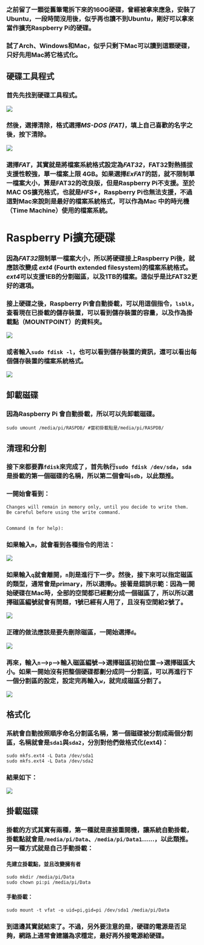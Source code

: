 
### 之前留了一顆從舊筆電拆下來的160G硬碟，曾經被拿來應急，安裝了Ubuntu，一段時間沒用後，似乎再也讀不到Ubuntu，剛好可以拿來當作擴充Raspberry Pi的硬碟。

### 試了Arch、Windows和Mac，似乎只剩下Mac可以讀到這顆硬碟，只好先用Mac將它格式化。

## 硬碟工具程式

### 首先先找到硬碟工具程式。

![](img/disk_tools.png)

### 然後，選擇清除，格式選擇*MS-DOS (FAT)*，填上自己喜歡的名字之後，按下清除。

![](img/clean.png)

### 選擇*FAT*，其實就是將檔案系統格式設定為*FAT32*，FAT32對熱插拔支援性較強，單一檔案上限 4GB。如果選擇*ExFAT*的話，就不限制單一檔案大小，算是FAT32的改良版，但是Raspberry Pi不支援。至於MAC OS擴充格式，也就是*HFS+*，Raspberry Pi也無法支援，不過這對Mac來說則是最好的檔案系統格式，可以作為Mac 中的時光機（Time Machine）使用的檔案系統。

# Raspberry Pi擴充硬碟


### 因為*FAT32*限制單一檔案大小，所以將硬碟接上Raspberry Pi後，就應該改變成 *ext4* (Fourth extended filesystem)的檔案系統格式。*ext4*可以支援1EB的分割磁區，以及1TB的檔案。這似乎是比FAT32更好的選項。

### 接上硬碟之後，Raspberry Pi會自動掛載，可以用這個指令，`lsblk`，查看現在已掛載的儲存裝置，可以看到儲存裝置的容量，以及作為掛載點（MOUNTPOINT）的資料夾。

![](img/lsblk.png)

### 或者輸入`sudo fdisk -l`，也可以看到儲存裝置的資訊，還可以看出每個儲存裝置的檔案系統格式。
![](img/fdisk-l.png)

## 卸載磁碟

### 因為Raspberry Pi 會自動掛載，所以可以先卸載磁碟。

    sudo umount /media/pi/RASPDB/ #當初掛載點是/media/pi/RASPDB/

## 清理和分割

### 接下來都要靠`fdisk`來完成了，首先執行`sudo fdisk /dev/sda`，`sda`是掛載的第一個磁碟的名稱，所以第二個會叫`sdb`，以此類推。

### 一開始會看到：

    Changes will remain in memory only, until you decide to write them.
	Be careful before using the write command.


	Command (m for help):
### 如果輸入`m`，就會看到各種指令的用法：

![](img/fdisk_help.png)

### 如果輸入`q`就會離開，`n`則是進行下一步。然後，接下來可以指定磁區的類型，通常會是primary，所以選擇`p`。接著是錯誤示範：因為一開始硬碟在Mac時，全部的空間都已經劃分成一個磁區了，所以所以選擇磁區編號就會有問題，1號已經有人用了，且沒有空間給2號了。

![](img/wrong_example.png)

### 正確的做法應該是要先刪除磁區，一開始選擇`d`。

![](img/delete.png)

### 再來，輸入`n`-->`p`-->輸入磁區編號-->選擇磁區初始位置-->選擇磁區大小。如果一開始沒有把整個硬碟都劃分成同一分割區，可以再進行下一個分割區的設定，設定完再輸入`w`，就完成磁區分割了。

![](img/sector.png)

## 格式化

### 系統會自動按照順序命名分割區名稱，第一個磁碟被分割成兩個分割區，名稱就會是`sda1`與`sda2`，分別對他們做格式化(ext4)：

    sudo mkfs.ext4 -L Data /dev/sda1
    sudo mkfs.ext4 -L Data /dev/sda2
### 結果如下：

![](img/mkfs.png)

## 掛載磁碟

### 掛載的方式其實有兩種，第一種就是直接重開機，讓系統自動掛載，掛載點就會是`/media/pi/Data`、`/media/pi/Data1`......，以此類推。另一種方式就是自己手動掛載：
#### 先建立掛載點，並且改變擁有者
    
    sudo mkdir /media/pi/Data
    sudo chown pi:pi /media/pi/Data 

#### 手動掛載：
    sudo mount -t vfat -o uid=pi,gid=pi /dev/sda1 /media/pi/Data
    
### 到這邊其實就結束了。不過，另外要注意的是，硬碟的電源是否足夠，網路上通常會建議為求穩定，最好再外接電源給硬碟。